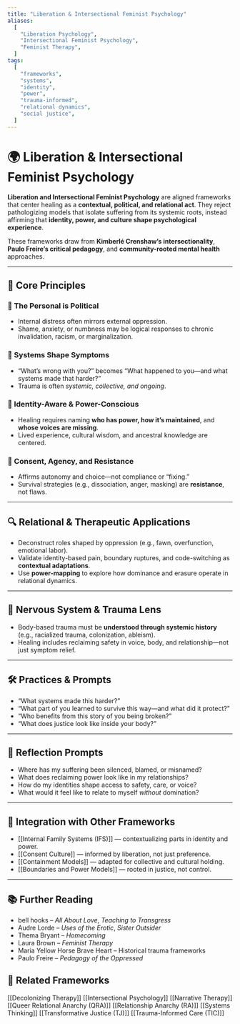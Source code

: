 ```yaml
---
title: "Liberation & Intersectional Feminist Psychology"
aliases:
  [
    "Liberation Psychology",
    "Intersectional Feminist Psychology",
    "Feminist Therapy",
  ]
tags:
  [
    "frameworks",
    "systems",
    "identity",
    "power",
    "trauma-informed",
    "relational dynamics",
    "social justice",
  ]
---
```


<!-- @format -->

# 🌍 Liberation & Intersectional Feminist Psychology

**Liberation and Intersectional Feminist Psychology** are aligned frameworks that center healing as a **contextual, political, and relational act**. They reject pathologizing models that isolate suffering from its systemic roots, instead affirming that **identity, power, and culture shape psychological experience**.

These frameworks draw from **Kimberlé Crenshaw’s intersectionality**, **Paulo Freire’s critical pedagogy**, and **community-rooted mental health** approaches.

---

## 🧠 Core Principles

### 🔹 The Personal is Political

- Internal distress often mirrors external oppression.
- Shame, anxiety, or numbness may be logical responses to chronic invalidation, racism, or marginalization.

### 🔹 Systems Shape Symptoms

- “What’s wrong with you?” becomes “What happened to you—and what systems made that harder?”
- Trauma is often _systemic, collective, and ongoing_.

### 🔹 Identity-Aware & Power-Conscious

- Healing requires naming **who has power, how it’s maintained**, and **whose voices are missing**.
- Lived experience, cultural wisdom, and ancestral knowledge are centered.

### 🔹 Consent, Agency, and Resistance

- Affirms autonomy and choice—not compliance or “fixing.”
- Survival strategies (e.g., dissociation, anger, masking) are **resistance**, not flaws.

---

## 🔍 Relational & Therapeutic Applications

- Deconstruct roles shaped by oppression (e.g., fawn, overfunction, emotional labor).
- Validate identity-based pain, boundary ruptures, and code-switching as **contextual adaptations**.
- Use **power-mapping** to explore how dominance and erasure operate in relational dynamics.

---

## 🧠 Nervous System & Trauma Lens

- Body-based trauma must be **understood through systemic history** (e.g., racialized trauma, colonization, ableism).
- Healing includes reclaiming safety in voice, body, and relationship—not just symptom relief.

---

## 🛠 Practices & Prompts

- “What systems made this harder?”
- “What part of you learned to survive this way—and what did it protect?”
- “Who benefits from this story of you being broken?”
- “What does justice look like inside your body?”

---

## 💬 Reflection Prompts

- Where has my suffering been silenced, blamed, or misnamed?
- What does reclaiming power look like in my relationships?
- How do my identities shape access to safety, care, or voice?
- What would it feel like to relate to myself _without_ domination?

---

## 🔄 Integration with Other Frameworks

- [[Internal Family Systems (IFS)]] — contextualizing parts in identity and power.
- [[Consent Culture]] — informed by liberation, not just preference.
- [[Containment Models]] — adapted for collective and cultural holding.
- [[Boundaries and Power Models]] — rooted in justice, not control.

---

## 📚 Further Reading

- bell hooks – _All About Love_, _Teaching to Transgress_
- Audre Lorde – _Uses of the Erotic_, _Sister Outsider_
- Thema Bryant – _Homecoming_
- Laura Brown – _Feminist Therapy_
- Maria Yellow Horse Brave Heart – Historical trauma frameworks
- Paulo Freire – _Pedagogy of the Oppressed_

## 🔗 Related Frameworks

[[Decolonizing Therapy]]
[[Intersectional Psychology]]
[[Narrative Therapy]]
[[Queer Relational Anarchy (QRA)]]
[[Relationship Anarchy (RA)]]
[[Systems Thinking]]
[[Transformative Justice (TJ)]]
[[Trauma-Informed Care (TIC)]]
